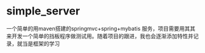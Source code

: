 # simple_server
一个简单的用maven搭建的springmvc+spring+mybatis 服务，项目需要用其其来开发一个简单的挡板程序做测试用。随着项目的跟进，我也会逐渐添加特性并记录，就当是框架的学习
